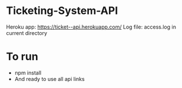 # Ticketing-System-API

Heroku app: https://ticket--api.herokuapp.com/
Log file: access.log in current directory


# To run
- npm install
- And ready to use all api links 


